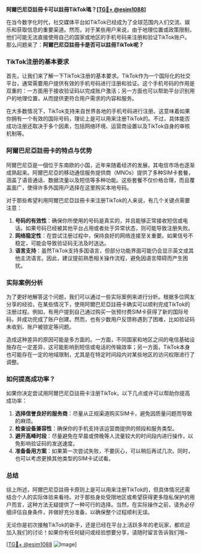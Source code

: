 **阿爾巴尼亞註冊卡可以註冊TikTok嗎？[[TG💪+ @esim1088](https://t.me/s/esim1088)]**

在当今数字化时代，社交媒体平台如TikTok已经成为了全球范围内人们交流、娱乐和获取信息的重要渠道。然而，对于某些用户来说，由于地理位置或政策限制，他们可能无法直接使用自己的国家或地区的手机号码来注册和验证TikTok账户。那么问题来了：**阿爾巴尼亞註冊卡是否可以註冊TikTok呢？**

### TikTok注册的基本要求

首先，让我们来了解一下TikTok注册的基本要求。TikTok作为一个国际化的社交平台，通常需要用户提供有效的手机号码进行注册和验证。这个手机号码的作用是双重的：一方面用于接收验证码以完成账户激活；另一方面也可以帮助平台识别用户的地理位置，从而提供更符合用户需求的内容和服务。

在大多数情况下，TikTok支持来自世界各地的手机号码进行注册。这意味着如果你拥有一个有效的国际号码，理论上是可以用来注册TikTok的。不过，具体能否成功注册还取决于多个因素，包括网络环境、运营商设置以及TikTok自身的审核机制等。

### 阿爾巴尼亞註冊卡的特点与优势

阿爾巴尼亞是一個位于东南欧的小国，近年来随着经济的发展，其电信市场也逐渐成熟起来。阿爾巴尼亞的移动通信服务提供商（MNOs）提供了多种SIM卡套餐，涵盖了语音通话、数据流量以及短信等多种功能。这些套餐不仅价格合理，而且覆盖面广，使得许多外国用户选择在这里购买本地号码。

对于那些希望利用阿爾巴尼亞註冊卡来注册TikTok的人来说，有几个关键点需要注意：

1. **号码的有效性**：确保你所使用的号码是真实的，并且能够正常接收短信或电话。如果号码已经被其他平台占用或者处于异常状态，则可能导致注册失败。
2. **网络稳定性**：在尝试注册过程中，保持良好的网络连接至关重要。如果信号不稳定，可能会导致验证码无法及时送达。
3. **语言支持**：虽然TikTok支持多国语言，但部分功能界面可能仍会显示英文或其他主流语言。因此，建议提前熟悉相关操作流程，避免因语言障碍而产生困扰。

### 实际案例分析

为了更好地解答这个问题，我们可以通过一些实际案例来进行分析。根据多位网友分享的经验，在某些情况下，使用阿爾巴尼亞註冊卡确实可以顺利完成TikTok的注册过程。例如，有用户提到自己通过购买一张预付费SIM卡获得了新的国际号码，并成功完成了账户创建。然而，也有少数用户反馈称遇到了困难，比如验证码未收到、账户被锁定等问题。

造成这种差异的原因可能是多方面的。一方面，不同国家和地区之间的电信基础设施存在一定差异，这可能影响到短信或电话的传输效率；另一方面，TikTok本身也可能存在一定的地域限制，尤其是在特定时间段内对某些地区的访问权限进行了调整。

### 如何提高成功率？

如果你决定尝试用阿爾巴尼亞註冊卡注册TikTok，以下几点或许可以帮助你提高成功率：

1. **选择信誉良好的服务商**：尽量从正规渠道购买SIM卡，避免因质量问题而导致的麻烦。
2. **检查设备兼容性**：确保你的手机支持该运营商提供的频段和服务类型。
3. **避开高峰时段**：尽量避免在早晨或傍晚等人流量较大的时间段内进行操作，以免影响验证码的发送速度。
4. **准备备用方案**：如果第一次尝试失败，不要灰心，可以稍后再试几次。同时，也可以考虑更换其他类型的SIM卡试试看。

### 总结

综上所述，阿爾巴尼亞註冊卡原则上是可以用来注册TikTok的，但具体情况还需结合个人的实际体验来看待。对于那些身处受限地区或希望获得更多隐私保护的用户而言，这种方法无疑提供了一种可行的选择。当然，在实际操作之前，请务必仔细评估自身条件，并做好充分准备，以确保整个过程顺利无误。

无论你是初次接触TikTok的新手，还是已经在平台上活跃多年的老玩家，都欢迎加入我们的讨论！如果你有任何疑问或经验想要分享，请随时留言告诉我们哦~

[[TG💪+ @esim1088](https://t.me/s/esim1088) ![Image](https://i.postimg.cc/4NQfJmqS/Snipaste-2025-05-13-00-14-12.png)]